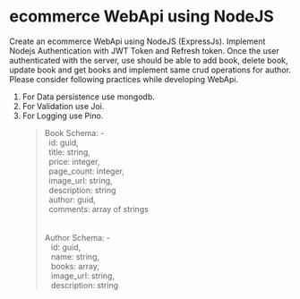 # ecommerce WebApi using NodeJS

Create an ecommerce WebApi using NodeJS (ExpressJs). Implement Nodejs Authentication with JWT Token and Refresh token. Once the user authenticated with the server, use should be able to add book, delete book, update book and get books and implement same crud operations for author. Please consider following practices while developing WebApi.
<br />

1. For Data persistence use mongodb.
2. For Validation use Joi.
3. For Logging use Pino.
   <br />
   > Book Schema: - <br/>&ensp;id: guid, <br/>&ensp;title: string, <br /> &ensp;price: integer, <br /> &ensp;page_count: integer, <br />&ensp;image_url: string, <br />&ensp;description: string <br />&ensp;author: guid, <br />&ensp;comments: array of strings <br /> <br /> <br />
   > Author Schema: -<br/> &ensp; id: guid, <br /> &ensp; name: string, <br /> &ensp; books: array, <br /> &ensp; image_url: string, <br /> &ensp; description: string <br />
